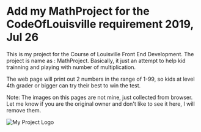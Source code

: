 # Add my MathProject for the CodeOfLouisville requirement 2019, Jul 26

This is my project for the Course of Louisville Front End Development.
The project is name as : MathProject.
Basically, it just an attempt to help kid trainning and playing with number
of multiplication.

The web page will print out 2 numbers in the range of 1-99, so kids at level 4th grader
or bigger can try their best to win the test.

Note:  The images on this pages are not mine, just collected from browser. Let me know
if you are the original owner and don't like to see it here, I will remove them.

![My Project Logo](https://github.com/Kathy101/MathProject/blob/master/img/Logo1.jpg)
